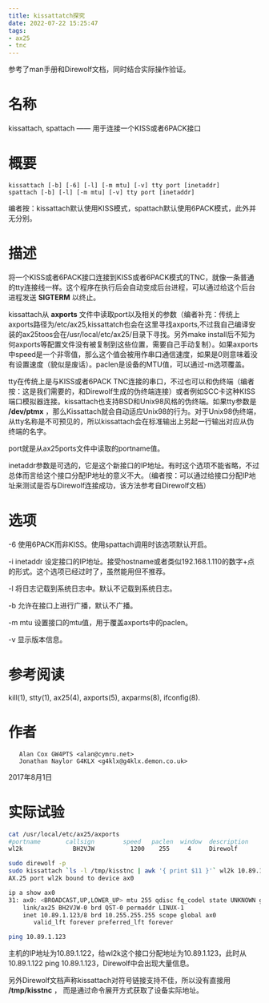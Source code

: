 ```yaml
---
title: kissattatch探究
date: 2022-07-22 15:25:47
tags:
- ax25
- tnc
---
```

参考了man手册和Direwolf文档，同时结合实际操作验证。

# 名称
kissattach, spattach —— 用于连接一个KISS或者6PACK接口

# 概要
```man
kissattach [-b] [-6] [-l] [-m mtu] [-v] tty port [inetaddr]
spattach [-b] [-l] [-m mtu] [-v] tty port [inetaddr]
```

编者按：kissattach默认使用KISS模式，spattach默认使用6PACK模式，此外并无分别。
# 描述

将一个KISS或者6PACK接口连接到KISS或者6PACK模式的TNC，就像一条普通的tty连接线一样。这个程序在执行后会自动变成后台进程，可以通过给这个后台进程发送 **SIGTERM** 以终止。

kissattach从 **axports** 文件中读取port以及相关的参数（编者补充：传统上axports路径为/etc/ax25,kissattatch也会在这里寻找axports,不过我自己编译安装的ax25toos会在/usr/local/etc/ax25/目录下寻找。另外make install后不知为何axports等配置文件没有被复制到这些位置，需要自己手动复制）。如果axports中speed是一个非零值，那么这个值会被用作串口通信速度，如果是0则意味着没有设置速度（貌似是废话）。paclen是设备的MTU值，可以通过-m选项覆盖。

tty在传统上是与KISS或者6PACK TNC连接的串口，不过也可以和伪终端（编者按：这是我们需要的，和Direwolf生成的伪终端连接）或者例如SCC卡这种KISS端口模拟器连接。kissattach也支持BSD和Unix98风格的伪终端。如果tty参数是 **/dev/ptmx** ，那么Kissattach就会自动适应Unix98的行为。对于Unix98伪终端，从tty名称是不可预见的，所以kissattach会在标准输出上另起一行输出对应从伪终端的名字。

port就是从ax25ports文件中读取的portname值。

inetaddr参数是可选的，它是这个新接口的IP地址。有时这个选项不能省略，不过总体而言给这个接口分配IP地址的意义不大。（编者按：可以通过给接口分配IP地址来测试是否与Direwolf连接成功，该方法参考自Direwolf文档）

# 选项
-6 使用6PACK而非KISS。使用spattach调用时该选项默认开启。

-i inetaddr 设定接口的IP地址。接受hostname或者类似192.168.1.110的数字+点的形式。这个选项已经过时了，虽然能用但不推荐。

-l 将日志记载到系统日志中。默认不记载到系统日志。

-b 允许在接口上进行广播，默认不广播。

-m mtu 设置接口的mtu值，用于覆盖axports中的paclen。

-v 显示版本信息。

# 参考阅读
kill(1), stty(1), ax25(4), axports(5), axparms(8), ifconfig(8).
# 作者
       Alan Cox GW4PTS <alan@cymru.net>
       Jonathan Naylor G4KLX <g4klx@g4klx.demon.co.uk>

2017年8月1日

# 实际试验


```bash
cat /usr/local/etc/ax25/axports 
#portname       callsign        speed   paclen  window  description
wl2k              BH2VJW          1200    255     4     Direwolf

sudo direwolf -p
sudo kissattach `ls -l /tmp/kisstnc | awk '{ print $11 }'` wl2k 10.89.1.123
AX.25 port wl2k bound to device ax0

ip a show ax0
31: ax0: <BROADCAST,UP,LOWER_UP> mtu 255 qdisc fq_codel state UNKNOWN group default qlen 10
    link/ax25 BH2VJW-0 brd QST-0 permaddr LINUX-1
    inet 10.89.1.123/8 brd 10.255.255.255 scope global ax0
       valid_lft forever preferred_lft forever

ping 10.89.1.123
```



主机的IP地址为10.89.1.122，给wl2k这个接口分配地址为10.89.1.123，此时从10.89.1.122 ping 10.89.1.123，Direwolf中会出现大量信息。

另外Direwolf文档声称kissattach对符号链接支持不佳，所以没有直接用 **/tmp/kisstnc** ， 而是通过命令展开方式获取了设备实际地址。
